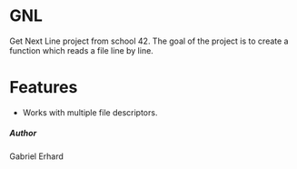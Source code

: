 # GNL
Get Next Line project from school 42. The goal of the project is to create a function
which reads a file line by line.

# Features
* Works with multiple file descriptors.

##### Author
Gabriel Erhard

